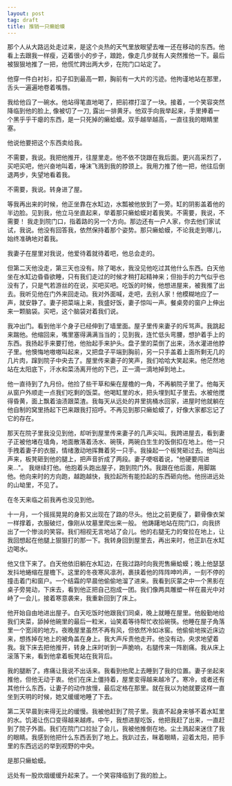 ```yaml
---
layout: post
tag: draft
title: 推销一只癞蛤蟆
---
```

那个人从大路远处走过来，是这个炎热的天气里放眼望去唯一还在移动的东西。他看上去跟我一样瘦，迈着很小的步子，踉跄，像走几步就有人突然推他一下。最后被狠狠地推了一把，他慌忙跨出两大步，在院门口站定了。

他穿一件白衬衫，扣子扣到最高一颗，胸前有一大片的污迹。他拘谨地站在那里，舌头一遍遍地卷着嘴唇。

我给他舀了一碗水。他站得笔直地喝了，把前襟打湿了一块。接着，一个笑容突然降临到他的脸上, 像被切了一刀, 露出一排黄牙。他双手向我举起来，手里捧着一个黑乎乎干瘪的东西，是一只死掉的癞蛤蟆。双手越举越高，一直往我的眼睛里塞。

他说他要把这个东西卖给我。

不需要，我说。我把他推开，往屋里走。他不依不饶跟在我后面。更兴高采烈了，买吧买吧，他兴奋地叫着，唾沫飞溅到我的脖颈上。我用力推了他一把，他往后倒退两步，失望地看着我。

不需要，我说。转身进了屋。

等我再出来的时候，他正坐靠在水缸边，水瓢被他放到了一旁。缸的阴影盖着他的半边脸。见到我，他立马坐直起来，举着那只癞蛤蟆对着我笑。不需要，我说，不需要！ 我走到院门口，指着路的另一个方向。那边还有一户人家，你去他们家试试，我说。他没有回答我，依然保持着那个姿势。那只癞蛤蟆，不论我走到哪儿，始终准确地对着我。

我妻子在屋里对我说，他爱待着就待着吧，他总会走的。

但第二天他没走，第三天也没有。除了喝水，我没见他吃过其他什么东西。白天他坐在水缸边昏昏欲睡，只有我们走过的时候才稍打起精神来；但抬手的力气似乎也没有了，只是气若游丝的在说，买吧买吧。吃饭的时候，他想进屋来，被我推了出去。我听见他在门外来回走动。我对外面喊，走吧，去别人家！他模糊地应了一声，就安静了。妻子把菜端上来，我盛好饭，妻子惊叫一声。餐桌旁的窗户上伸出来一颗脑袋。买吧，这个脑袋对着我们说。

我冲出门。看到他半个身子已经伸到了墙里面。屋子里传来妻子的斥骂声。我跳起来踹他。他缩回来，嘴里塞得满满当当的；见到我，连忙低头弯腰，想护着手上的东西。我扬起手来要打他，他抬起手来护头。盘子里的菜倒了出来，汤水灌进他脖子里。他懊悔地嗷嗷叫起来，又把盘子平端到胸前，另一只手盖着上面所剩无几的几片肉，蹿到院子中央去了。屋里传来妻子的笑声，我们哈哈大笑起来。他茫然地站在太阳底下，汗水和菜汤离开他的下巴，正一滴一滴地掉到地上。

他一直待到了九月份。他捡了些干草和柴在屋檐的一角，不再躺院子里了。他每天从窗户外顺走一点我们吃剩的饭菜。他喝缸里的水，把头埋到缸子里去。水被他搅得昏黄，面上飘着油渍跟菜渣。我每天从远处的井里挑桶水回家，进屋时他就躺在他自制的窝里扬起下巴来跟我打招呼。不再见到那只癞蛤蟆了，好像大家都忘记了它的存在。

那天在院子里我没见到他，却听到屋里传来妻子的几声尖叫。我跨进屋去，看到妻子正被他堵在墙角，地面散落着汤水、碗筷，两碗白生生的饭倒扣在地上。他一只手拽着妻子的衣服，情绪激动地挥舞着另一只手。我操起一个板凳砸过去。他叫出声来，板凳砸到他的腿上，把声音折成了两段。妻子哽咽着说，"他硬要闯进来..."。  我继续打他。他抱着头跑出屋子，跑到院门外。我跟在他后面，用脚踹他。他向来时的方向跑，越跑越快，我捡起所有能捡起的东西砸向他。他拐进远处的山坳里，不见了。

在冬天来临之前我再也没见到他。

十一月，一个摇摇晃晃的身影又出现在了路的尽头。他比之前更瘦了，颧骨像衣架一样撑着，衣服破烂，像刚从坟墓里爬出来一般。 他踌躇地站在院门口，向我挤出了一个惨淡的笑容。我们相视无言地站了会儿。他的右腿无力的耷拉在地上，让我回想起在他腿上狠狠打的那一下。我转身回到屋里去，再出来时，他正趴在水缸边喝水。

他又住下来了。白天他依旧躺在水缸边，在我过路时向我兜售癞蛤蟆；晚上他瑟瑟发抖地蜷缩在屋檐下。这里的冬夜寒风凛冽，裹挟着他的阵阵呻吟声，一刻不停的撞击着门和窗户。一个结霜的早晨他偷偷地溜了进来。我看到灰蒙之中一个黑影在桌子旁晃动，下床去，看到他正把自己抱成一团。我们像两具雕塑一样在晨光中对峙了一会儿，接着寒意袭来，我重新回到了床上。

他开始自由地进出屋子。白天吃饭时他跟我们同桌，晚上就睡在屋里。他殷勤地给我们夹菜，舔掉他碗里的最后一粒米，讪笑着等待帮忙收拾碗筷。他睡在屋子角落里一个宽阔的地方。夜晚屋里虽然不再有风，但依然冷如冰窖。他偷偷地挨近床边来，想拣掉在地上的被角盖在身上。我大声斥责他走开。他没有动，央求地望着我。我下床去把他推开，转身上床时听到一声脆响，右腿传来一阵剧痛。我从床上滚落下来，看到他拿着板凳站在我背后。

我的腿断了。疼痛让我说不出话来。我看到他爬上去睡到了我的位置。妻子坐起来推他，但他无动于衷。他们在床上僵持着，屋里变得越来越冷了。寒冷，或者还有其他什么东西，让妻子的动作放慢，最后定格在那里。就在我以为她就要这样一直坐到天明的时候，她又缓缓地睡了下去。

第二天早晨到来得无比的缓慢。我被他赶到了院子里。我直不起身来够不着水缸里的水。饥渴让伤口变得越来越疼。中午，我想进屋吃饭，他把我赶了出来，一直赶到了院子外面。我们在院门口拉扯了会儿，我被他推倒在地。尘土溅起来迷住了我的眼睛。我感到他把什么东西丢到了地上。我趴过去，眯着眼睛，迎着太阳，把手里的东西远远的举到视野的中央。

是那只癞蛤蟆。

远处有一股炊烟缓缓升起来了。一个笑容降临到了我的脸上。
